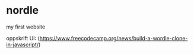# nordle
my first website


oppskrift UI: 
(https://www.freecodecamp.org/news/build-a-wordle-clone-in-javascript/)
